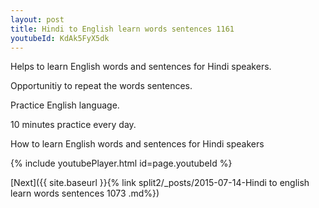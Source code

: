 ```yaml
---
layout: post
title: Hindi to English learn words sentences 1161 
youtubeId: KdAk5FyX5dk
---
```

 
 
Helps to learn English words and sentences for Hindi speakers.

Opportunitiy to repeat the words sentences. 

Practice English language. 
 
10 minutes practice every day. 
 
How to learn English words and sentences for Hindi speakers 
 
{% include youtubePlayer.html id=page.youtubeId %}
 
 
[Next]({{ site.baseurl }}{% link  split2/_posts/2015-07-14-Hindi to english learn words sentences 1073 .md%})
 
